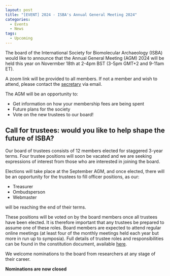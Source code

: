 ```yaml
---
layout: post
title: "[EVENT] 2024 - ISBA's Annual General Meeting 2024"
categories:
  - Events
  - News
tags:
  - Upcoming
---
```


The board of the International Society for Biomolecular Archaeology (ISBA) would like to announce that the Annual General Meeting (AGM) 2024 will be held this year on Novermber 18th at 2-4pm BST (3-5pm GMT+2 and 9-11am ET).

A zoom link will be provided to all members. If not a member and wish to attend, please contact the [secretary](/board) via email.

The AGM will be an opportunity to:

- Get information on how your membership fees are being spent
- Future plans for the society
- Vote on the new trustees to our board!

## Call for trustees: would you like to help shape the future of ISBA?

Our board of trustees consists of 12 members elected for staggered 3-year terms. Four trustee positions will soon be vacated and we are seeking expressions of interest from those who are interested in joining the board.

Elections will take place at the September AGM, and once elected, there will be an opportunity for the trustees to fill officer positions, as our:

- Treasurer
- Ombudsperson
- Webmaster

will be reaching the end of their terms.

These positions will be voted on by the board members once all trustees have been elected.
It is therefore important that any trustees be prepared to assume one of these roles.
Board members are expected to attend regular online meetings (at least four of the monthly meetings held each year but more in run up to symposia).
Full details of trustee roles and responsibilities can be found in the constitution document, available [here](https://www.isbarch.org/assets/documents/society/ISBA_CIO_Founding_Constitution.pdf).

We welcome nominations to the board from researchers at any stage of their career.

**Nominations are now closed**
